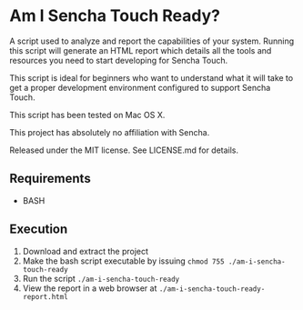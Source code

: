 Am I Sencha Touch Ready?
========================

A script used to analyze and report the capabilities of your system. Running this script
will generate an HTML report which details all the tools and resources you need to start developing
for Sencha Touch.

This script is ideal for beginners who want to understand what it will take to get a proper development
environment configured to support Sencha Touch.

This script has been tested on Mac OS X.

This project has absolutely no affiliation with Sencha.

Released under the MIT license. See LICENSE.md for details.

Requirements
-----------

- BASH

Execution
------------

1. Download and extract the project
2. Make the bash script executable by issuing `chmod 755 ./am-i-sencha-touch-ready`
3. Run the script `./am-i-sencha-touch-ready`
4. View the report in a web browser at `./am-i-sencha-touch-ready-report.html`
